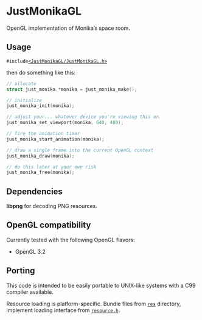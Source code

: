 JustMonikaGL
============

OpenGL implementation of Monika’s space room.

## Usage

`#include`[`<JustMonikaGL/JustMonikaGL.h>`](include/JustMonikaGL/JustMonikaGL.h)

then do something like this:

```c
// allocate
struct just_monika *monika = just_monika_make();

// initialize
just_monika_init(monika);

// adjust your... whatever device you're viewing this on
just_monika_set_viewport(monika, 640, 480);

// fire the animation timer
just_monika_start_animation(monika);

// draw a single frame into the current OpenGL context
just_monika_draw(monika);

// do this later at your own risk
just_monika_free(monika);
```

## Dependencies

**libpng** for decoding PNG resources.

## OpenGL compatibility

Currently tested with the following OpenGL flavors:

- OpenGL 3.2

## Porting

This code is intended to be easily portable to UNIX-like systems with a C99 compiler available.

Resource loading is platform-specific.
Bundle files from [`res`](res) directory, implement loading interface from [`resource.h`](src/resource.h).
